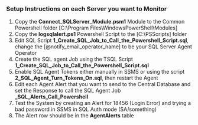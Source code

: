 ### Setup Instructions on each Server you want to Monitor

1) Copy the **Connect_SQLServer_Module.psm1** Module to the Common Powershell folder [C:\Program Files\WindowsPowerShell\Modules]
2) Copy the **logsqlalert.ps1** Powershell Script to the [C:\PSScripts] folder
3) Edit SQL Script **1_Create_SQL_Job_to_Call_the_Powershell_Script.sql**, change the [@notify_email_operator_name] to be your SQL Server Agent Operator
4) Create the SQL agent Job using the TSQL Script **1_Create_SQL_Job_to_Call_the_Powershell_Script.sql**
5) Enable SQL Agent Tokens either manually in SSMS or using the script **2_SQL_Agent_Turn_Tokens_On.sql**, then restart the Agent
6) Edit each Agent Alert that you want to send to the Central Database and set the Response to call the SQL Agent Job **_SQL_Alerts_Call_Powershell**
7) Test the System by creating an Alert for 18456 (Login Error) and trying a bad password in SSMS in SQL Auth mode (SA/something)
8) The Alert row should be in the **AgentAlerts** table

